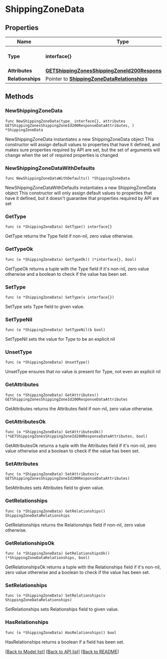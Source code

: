 # ShippingZoneData

## Properties

Name | Type | Description | Notes
------------ | ------------- | ------------- | -------------
**Type** | **interface{}** | The resource&#39;s type | 
**Attributes** | [**GETShippingZonesShippingZoneId200ResponseDataAttributes**](GETShippingZonesShippingZoneId200ResponseDataAttributes.md) |  | 
**Relationships** | Pointer to [**ShippingZoneDataRelationships**](ShippingZoneDataRelationships.md) |  | [optional] 

## Methods

### NewShippingZoneData

`func NewShippingZoneData(type_ interface{}, attributes GETShippingZonesShippingZoneId200ResponseDataAttributes, ) *ShippingZoneData`

NewShippingZoneData instantiates a new ShippingZoneData object
This constructor will assign default values to properties that have it defined,
and makes sure properties required by API are set, but the set of arguments
will change when the set of required properties is changed

### NewShippingZoneDataWithDefaults

`func NewShippingZoneDataWithDefaults() *ShippingZoneData`

NewShippingZoneDataWithDefaults instantiates a new ShippingZoneData object
This constructor will only assign default values to properties that have it defined,
but it doesn't guarantee that properties required by API are set

### GetType

`func (o *ShippingZoneData) GetType() interface{}`

GetType returns the Type field if non-nil, zero value otherwise.

### GetTypeOk

`func (o *ShippingZoneData) GetTypeOk() (*interface{}, bool)`

GetTypeOk returns a tuple with the Type field if it's non-nil, zero value otherwise
and a boolean to check if the value has been set.

### SetType

`func (o *ShippingZoneData) SetType(v interface{})`

SetType sets Type field to given value.


### SetTypeNil

`func (o *ShippingZoneData) SetTypeNil(b bool)`

 SetTypeNil sets the value for Type to be an explicit nil

### UnsetType
`func (o *ShippingZoneData) UnsetType()`

UnsetType ensures that no value is present for Type, not even an explicit nil
### GetAttributes

`func (o *ShippingZoneData) GetAttributes() GETShippingZonesShippingZoneId200ResponseDataAttributes`

GetAttributes returns the Attributes field if non-nil, zero value otherwise.

### GetAttributesOk

`func (o *ShippingZoneData) GetAttributesOk() (*GETShippingZonesShippingZoneId200ResponseDataAttributes, bool)`

GetAttributesOk returns a tuple with the Attributes field if it's non-nil, zero value otherwise
and a boolean to check if the value has been set.

### SetAttributes

`func (o *ShippingZoneData) SetAttributes(v GETShippingZonesShippingZoneId200ResponseDataAttributes)`

SetAttributes sets Attributes field to given value.


### GetRelationships

`func (o *ShippingZoneData) GetRelationships() ShippingZoneDataRelationships`

GetRelationships returns the Relationships field if non-nil, zero value otherwise.

### GetRelationshipsOk

`func (o *ShippingZoneData) GetRelationshipsOk() (*ShippingZoneDataRelationships, bool)`

GetRelationshipsOk returns a tuple with the Relationships field if it's non-nil, zero value otherwise
and a boolean to check if the value has been set.

### SetRelationships

`func (o *ShippingZoneData) SetRelationships(v ShippingZoneDataRelationships)`

SetRelationships sets Relationships field to given value.

### HasRelationships

`func (o *ShippingZoneData) HasRelationships() bool`

HasRelationships returns a boolean if a field has been set.


[[Back to Model list]](../README.md#documentation-for-models) [[Back to API list]](../README.md#documentation-for-api-endpoints) [[Back to README]](../README.md)


